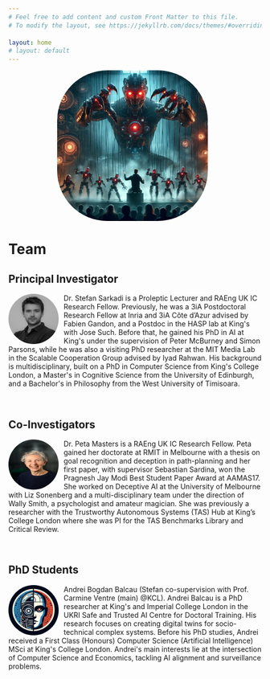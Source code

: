 ```yaml
---
# Feel free to add content and custom Front Matter to this file.
# To modify the layout, see https://jekyllrb.com/docs/themes/#overriding-theme-defaults

layout: home
# layout: default
---
```

<p align="center"><img src="assets/img/hide.jpg" alt="hide" width="300" align="center" style="margin-right:10px; border-radius:100px"/></p>


# Team



## Principal Investigator

<img src="assets/img/user1.png" alt="hide" width="100" height="100"  align="left" style="margin-right:10px; border-radius:80px"/> Dr. Stefan Sarkadi is a Proleptic Lecturer and RAEng UK IC Research Fellow. Previously, he was a 3iA Postdoctoral Research Fellow at Inria and 3iA Côte d’Azur advised by Fabien Gandon, and a Postdoc in the HASP lab at King's with Jose Such. Before that, he gained his PhD in AI at King's under the supervision of Peter McBurney and Simon Parsons, while he was also a visiting PhD researcher at the MIT Media Lab in the Scalable Cooperation Group advised by Iyad Rahwan. His background is multidisciplinary, built on a PhD in Computer Science from King's College London, a Master's in Cognitive Science from the University of Edinburgh, and a Bachelor's in Philosophy from the West University of Timisoara.


&nbsp;
&nbsp;

## Co-Investigators

<img src="assets/img/Peta.jpg" alt="hide" width="100" height="100" align="left" style="margin-right:10px; border-radius:80px"/> Dr. Peta Masters is a RAEng UK IC Research Fellow. Peta gained her doctorate at RMIT in Melbourne with a thesis on goal recognition and deception in path-planning and her first paper, with supervisor Sebastian Sardina, won the Pragnesh Jay Modi Best Student Paper Award at AAMAS17. She worked on Deceptive AI at the University of Melbourne with Liz Sonenberg and a multi-disciplinary team under the direction of Wally Smith, a psychologist and amateur magician. She was previously a researcher with the Trustworthy Autonomous Systems (TAS) Hub at King’s College London where she was PI for the TAS Benchmarks Library and Critical Review.


&nbsp;
&nbsp;

## PhD Students

<img src="assets/img/icon.jpg" alt="hide" width="100" height="100"  align="left" style="margin-right:10px; border-radius:80px"/>  Andrei Bogdan Balcau (Stefan co-supervision with Prof. Carmine Ventre (main) @KCL). Andrei Balcau is a PhD researcher at King's and Imperial College London in the UKRI Safe and Trusted AI Centre for Doctoral Training. His research focuses on creating digital twins for socio-technical complex systems. Before his PhD studies, Andrei received a First Class (Honours) Computer Science (Artificial Intelligence) MSci at King's College London. Andrei's main interests lie at the intersection of Computer Science and Economics, tackling AI alignment and surveillance problems.